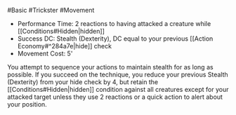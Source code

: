 #Basic #Trickster #Movement
 
- Performance Time: 2 reactions to having attacked a creature while [[Conditions#Hidden|hidden]]
- Success DC: Stealth (Dexterity), DC equal to your previous [[Action Economy#^284a7e|hide]] check
- Movement Cost: 5'
 
You attempt to sequence your actions to maintain stealth for as long as possible. If you succeed on the technique, you reduce your previous Stealth (Dexterity) from your hide check by 4, but retain the [[Conditions#Hidden|hidden]] condition against all creatures except for your attacked target unless they use 2 reactions or a quick action to alert about your position.